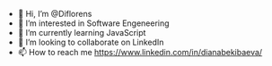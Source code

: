- 👋 Hi, I’m @Diflorens
- 👀 I’m interested in Software Engeneering 
- 🌱 I’m currently learning JavaScript
- 💞️ I’m looking to collaborate on LinkedIn
- 📫 How to reach me https://www.linkedin.com/in/dianabekibaeva/

<!---
Diflorens/Diflorens is a ✨ special ✨ repository because its `README.md` (this file) appears on your GitHub profile.
You can click the Preview link to take a look at your changes.
--->


